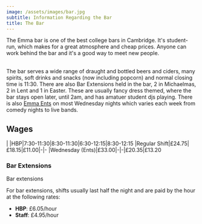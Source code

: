 ```yaml
---
image: /assets/images/bar.jpg
subtitle: Information Regarding the Bar
title: The Bar
---
```


The Emma bar is one of the best college bars in Cambridge. It's student-run, which makes for a great atmosphere and cheap prices. Anyone can work behind the bar and it's a good way to meet new people. <br/><br/>

The bar serves a wide range of draught and bottled beers and ciders, many spirits, soft drinks and snacks (now including popcorn) and normal closing time is 11:30. There are also Bar Extensions held in the bar, 2 in Michaelmas, 2 in Lent and 1 in Easter. These are usually fancy dress themed, where the bar stays open later, until 2am, and has amatuer student djs playing. There is also [Emma Ents](ents.html) on most Wednesday nights which varies each week from comedy nights to live bands.

## Wages
| |HBP|7:30-11:30|8:30-11:30|6:30-12:15|8:30-12:15
|Regular Shift|£24.75|£18.15|£11.00|-|-
|Wednesday (Ents)|£33.00|-|-|£20.35|£13.20

### Bar Extensions

Bar extensions

For bar extensions, shifts usually last half the night and are paid by the hour at the following rates:

- **HBP**: £6.05/hour
- **Staff**: £4.95/hour